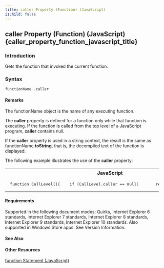 ```yaml
---
title: caller Property (Function) (JavaScript)
isChild: false
---
```


## caller Property (Function) (JavaScript) {caller_property_function_javascript_title}

### Introduction 

 Gets the function that invoked the current function.

### Syntax 

```
functionName .caller
```

#### Remarks 

<div id="languageReferenceRemarksSection" class="section" name="collapseableSection" style="">
  <p xmlns:util="util">
    The <span class="parameter" sdata="paramReference">functionName</span> object is the name of any executing function.
  </p>
  <p xmlns:util="util">
    The <b>caller</b> property is defined for a function only while that function is executing. If the function is called from the top level of a JavaScript program, <b>caller</b> contains
    <span sdata="langKeyword" value="null"><span class="keyword">null</span></span>.
  </p>
  <p xmlns:util="util">
    If the <b>caller</b> property is used in a string context, the result is the same as <span class="parameter" sdata="paramReference">functionName</span>.<b>toString</b>, that is, the decompiled
    text of the function is displayed.
  </p>
  <p xmlns:util="util">
    The following example illustrates the use of the <b>caller</b> property:
  </p>
  <div class="code">
    <table width="100%" cellspacing="0" cellpadding="0">
      <tr>
        <th>
          JavaScript&nbsp;
        </th>
        <th>
          <span class="copyCode" onclick="CopyCode(this)" onkeypress="CopyCode_CheckKey(this, event)" onmouseover="ChangeCopyCodeIcon(this)" onmouseout="ChangeCopyCodeIcon(this)" tabindex=
          "0"><img class="copyCodeImage" name="ccImage" align="absmiddle" alt="Copy image" title="Copy image" src="../icons/copycode.gif" />Copy Code</span>
        </th>
      </tr>
      <tr>
        <td colspan="2">
          <pre>
 function CallLevel(){    if (<span class=
"label">CallLevel.caller</span> == null)       return("CallLevel was called from the top level.");    else       return("CallLevel was called by another function."); }  document.write(CallLevel());  // Output: CallLevel was called from the top level. 
</pre>
        </td>
      </tr>
    </table>
  </div>
</div>

#### Requirements 

<div id="requirementsTitleSection" class="section" name="collapseableSection" style="">
  <p xmlns:util="util"></p>
  <p>
    Supported in the following document modes: Quirks, Internet Explorer 6 standards, Internet Explorer 7 standards, Internet Explorer 8 standards, Internet Explorer 9 standards, Internet Explorer 10
    standards. Also supported in Windows Store apps. See Version Information.
  </p>
</div>

#### See Also 

<div id="seeAlsoSection" class="section" name="collapseableSection" style="">
  <h4 class="subHeading">
    Other Resources
  </h4>
  <div class="seeAlsoStyle">
    <span sdata="link" xmlns:util="util"><a href="cc9cfd43-1305-41c8-ad67-545d20f4fafe.htm">function Statement (JavaScript)</a></span>
  </div>
</div>

